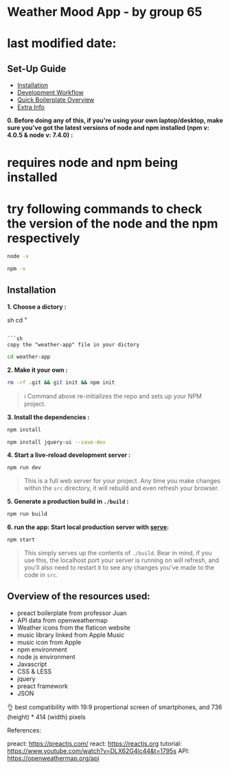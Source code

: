 # Weather Mood App - by group 65
# last modified date: ########

## Set-Up Guide
- [Installation](#installation)
- [Development Workflow](#development-workflow)
- [Quick Boilerplate Overview](#quick-boilerplate-overview)
- [Extra Info](#extra-info)

**0. Before doing any of this, if you're using your own laptop/desktop, make sure you've got the latest versions of node and npm installed (npm v: 4.0.5 & node v: 7.4.0) :**

# requires node and npm being installed
# try following commands to check the version of the node and the npm respectively
```sh
node -v
```
```sh
npm -v
```


## Installation

**1. Choose a dictory :**

sh
cd "<your-directory-path>
```

```sh
copy the "weather-app" file in your dictory
```

```sh
cd weather-app  
```


**2. Make it your own :**

```sh
rm -rf .git && git init && npm init
```

> :information_source: Command above re-initializes the repo and sets up your NPM project.


**3. Install the dependencies :**

```sh
npm install
```
```sh
npm install jquery-ui --save-dev
```

**4. Start a live-reload development server :**

```sh
npm run dev
```

> This is a full web server for your project. Any time you make changes within the `src` directory, it will rebuild and even refresh your browser.


**5. Generate a production build in `./build` :**

```sh
npm run build
```

**6. run the app: Start local production server with [serve](https://github.com/zeit/serve):**

```sh
npm start
```

> This simply serves up the contents of `./build`. Bear in mind, if you use this, the localhost port your server is running on will refresh, and you'll also need to restart it to see any changes you've made to the code in `src`.


## Overview of the resources used:

- preact boilerplate from professor Juan
- API data from openweathermap 
- Weather icons from the flaticon website
- music library linked from Apple Music
- music icon from Apple
- npm environment
- node js environment
- Javascript 
- CSS & LESS
- jquery
- preact framework
- JSON


👌
best compatibility with 19:9 propertional screen of smartphones, and 736 (height) * 414 (width) pixels 


References: 

preact: https://preactjs.com/
react: https://reactjs.org
tutorial: https://www.youtube.com/watch?v=DLX62G4lc44&t=1795s
API: https://openweathermap.org/api
